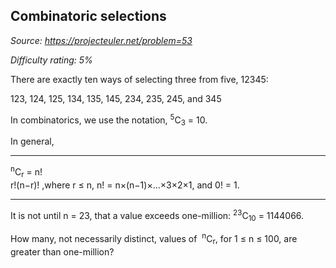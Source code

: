 Combinatoric selections
-----------------------

*Source: https://projecteuler.net/problem=53*


*Difficulty rating: 5%*

There are exactly ten ways of selecting three from five, 12345:

123, 124, 125, 134, 135, 145, 234, 235, 245, and 345

In combinatorics, we use the notation, <sup>5</sup>C<sub>3</sub> = 10.

In general,

  ------------------------ ------------------------ ------------------------
  <sup>n</sup>C<sub>r</sub> =
  n!\
  r!(n−r)!
  ,where r ≤ n, n! =
  n×(n−1)×...×3×2×1, and
  0! = 1.
  ------------------------ ------------------------ ------------------------

It is not until n = 23, that a value exceeds one-million: <sup>23</sup>C<sub>10</sub> =
1144066.

How many, not necessarily distinct, values of  <sup>n</sup>C<sub>r</sub>, for 1 ≤ n ≤ 100,
are greater than one-million?
